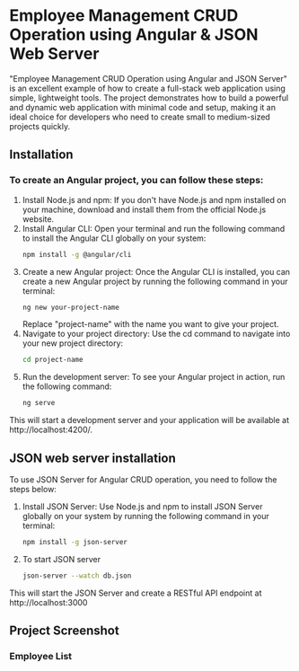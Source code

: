 # Employee Management CRUD Operation using Angular & JSON Web Server
"Employee Management CRUD Operation using Angular and JSON Server" is an excellent example of how to create a full-stack web application using simple, lightweight tools. The project demonstrates how to build a powerful and dynamic web application with minimal code and setup, making it an ideal choice for developers who need to create small to medium-sized projects quickly.
## Installation
### To create an Angular project, you can follow these steps:
1. Install Node.js and npm: If you don't have Node.js and npm installed on your machine, download and install them from the official Node.js website.
2. Install Angular CLI: Open your terminal and run the following command to install the Angular CLI globally on your system:
    ```bash
    npm install -g @angular/cli
    ```
3. Create a new Angular project: Once the Angular CLI is installed, you can create a new Angular project by running the following command in your terminal:
    ```bash
    ng new your-project-name
    ```
   Replace "project-name" with the name you want to give your project.
4. Navigate to your project directory: Use the cd command to navigate into your new project directory:
    ```bash
    cd project-name
    ```
5. Run the development server: To see your Angular project in action, run the following command:
    ```bash
    ng serve
    ```
This will start a development server and your application will be available at http://localhost:4200/.

## JSON web server installation
To use JSON Server for Angular CRUD operation, you need to follow the steps below:
1. Install JSON Server: Use Node.js and npm to install JSON Server globally on your system by running the following command in your terminal:
    ```bash
    npm install -g json-server
    ```
2. To start JSON server
    ```bash
    json-server --watch db.json
    ```
This will start the JSON Server and create a RESTful API endpoint at http://localhost:3000

## Project Screenshot
### Employee List


